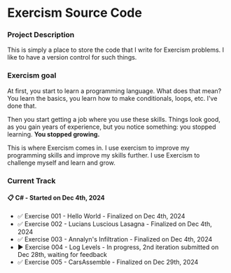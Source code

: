 # Exercism Source Code

### Project Description

This is simply a place to store the code that I write for Exercism problems. I like to have a version control for such things.

### Exercism goal

At first, you start to learn a programming language. What does that mean? You learn the basics, you learn how to make conditionals, loops, etc. I've done that. 

Then you start getting a job where you use these skills. Things look good, as you gain years of experience, but you notice something: you stopped learning. **You stopped growing.**

This is where Exercism comes in. I use exercism to improve my programming skills and improve my skills further. I use Exercism to challenge myself and learn and grow.

### Current Track

#### 📋 C# - Started on Dec 4th, 2024

- ✅ Exercise 001 - Hello World - Finalized on Dec 4th, 2024
- ✅ Exercise 002 - Lucians Luscious Lasagna - Finalized on Dec 4th, 2024
- ✅ Exercise 003 - Annalyn's Infiltration - Finalized on Dec 4th, 2024
- ▶️ Exercise 004 - Log Levels - In progress, 2nd iteration submitted on Dec 28th, waiting for feedback
- ✅ Exercise 005 - CarsAssemble - Finalized on Dec 29th, 2024

